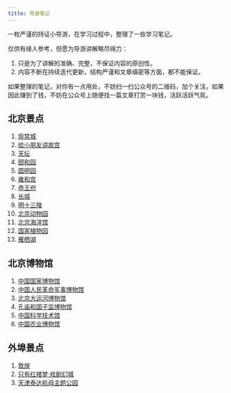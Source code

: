 ```yaml
---
title: 导游笔记
---
```


一枚严谨的持证小导游，在学习过程中，整理了一些学习笔记。

仅供有缘人参考，但愿为导游讲解略尽绵力：

1. 只是为了讲解的准确、完整，不保证内容的原创性。
2. 内容不断在持续迭代更新，结构严谨和文章缜密等方面，都不能保证。

如果整理的笔记，对你有一点用处，不妨扫一扫公众号的二维码，加个关注。如果因此赚到了钱，不妨在公众号上随便找一篇文章打赏一块钱，活跃活跃气氛。

## 北京景点

1. [祡禁城](./guide/the-forbidden-city)
2. [给小朋友讲故宫](./guide/the-forbidden-city-for-children)
3. [天坛](./guide/the-temple-of-heaven)
4. [颐和园](./guide/the-summer-palace)
5. [圆明园](./guide/the-winter-palace)
6. [雍和宫](./guide/YongHeGong)
7. [恭王府](./guide/prince-gongs-mansion)
8. [长城](./guide/the-great-wall)
9. [明十三陵](./guide/ming-tombs)
10. [北京动物园](./guide/zoo)
11. [北京海洋馆](./guide/aquarium)
12. [国家植物园](./guide/chnbg)
13. [雁栖湖](./guide/YanqiLake)

## 北京博物馆

1. [中国国家博物馆](./guide/chnmuseum)
2. [中国人民革命军事博物馆](./guide/military-museum)
3. [北京大运河博物馆](./guide/canalmuseum)
4. [孔庙和国子监博物馆](./guide/kmgzj)
5. [中国科学技术馆](./guide/cstm)
6. [中国农业博物馆](./guide/ciae)

## 外埠景点

1. [敦煌](./guide/Dunhuang)
2. [只有红楼梦·戏剧幻城](./guide/Unique-Dream-of-Red-Mansion)
3. [天津泰达航母主题公园](./guide/TEDA-aircraft)
